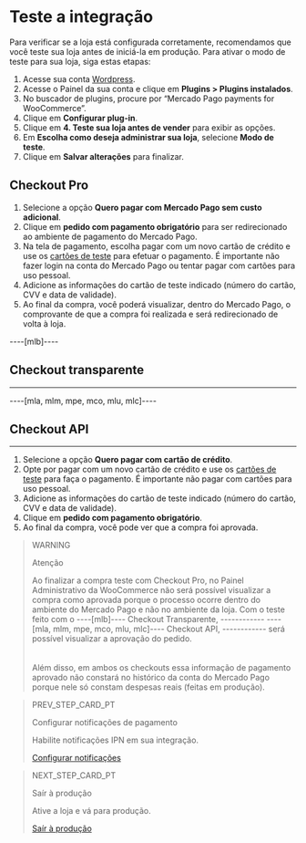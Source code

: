 # Teste a integração

Para verificar se a loja está configurada corretamente, recomendamos que você teste sua loja antes de iniciá-la em produção.
Para ativar o modo de teste para sua loja, siga estas etapas:

1. Acesse sua conta [Wordpress](https://wordpress.com/).
2. Acesse o Painel da sua conta e clique em **Plugins > Plugins instalados**.
3. No buscador de plugins, procure por “Mercado Pago payments for WooCommerce”.
4. Clique em **Configurar plug-in**.
5. Clique em **4. Teste sua loja antes de vender** para exibir as opções.
6. Em **Escolha como deseja administrar sua loja**, selecione **Modo de teste**.
7. Clique em **Salvar alterações** para finalizar.

## Checkout Pro
1. Selecione a opção **Quero pagar com Mercado Pago sem custo adicional**.
1. Clique em **pedido com pagamento obrigatório** para ser redirecionado ao ambiente de pagamento do Mercado Pago.
1. Na tela de pagamento, escolha pagar com um novo cartão de crédito e use os [cartões de teste](https://mercadopago[FAKER][URL][DOMAIN]/developers/es/docs/woocommerce/additional-content/cartõesdeteste) para efetuar o pagamento. É importante não fazer login na conta do Mercado Pago ou tentar pagar com cartões para uso pessoal.
1. Adicione as informações do cartão de teste indicado (número do cartão, CVV e data de validade).
1. Ao final da compra, você poderá visualizar, dentro do Mercado Pago, o comprovante de que a compra foi realizada e será redirecionado de volta à loja.

----[mlb]----
## Checkout transparente
------------
----[mla, mlm, mpe, mco, mlu, mlc]----
## Checkout API
------------
1. Selecione a opção **Quero pagar com cartão de crédito**.
1. Opte por pagar com um novo cartão de crédito e use os [cartões de teste](/developers/pt/docs/woocommerce/additional-content/test-cards) para faça o pagamento. É importante não pagar com cartões para uso pessoal.
1. Adicione as informações do cartão de teste indicado (número do cartão, CVV e data de validade).
1. Clique em **pedido com pagamento obrigatório**.
1. Ao final da compra, você pode ver que a compra foi aprovada.

> WARNING
>
> Atenção
> 
> Ao finalizar a compra teste com Checkout Pro, no Painel Administrativo da WooCommerce não será possível visualizar a compra como aprovada porque o processo ocorre dentro do ambiente do Mercado Pago e não no ambiente da loja. Com o teste feito com o ----[mlb]---- Checkout Transparente, ------------ ----[mla, mlm, mpe, mco, mlu, mlc]---- Checkout API, ------------ será possível visualizar a aprovação do pedido.<br>
> </br> <br/>
> Além disso, em ambos os checkouts essa informação de pagamento aprovado não constará no histórico da conta do Mercado Pago porque nele só constam despesas reais (feitas em produção).

> PREV_STEP_CARD_PT
>
> Configurar notificações de pagamento
>
> Habilite notificações IPN em sua integração.
>
> [Configurar notificações](/developers/pt/docs/woocommerce/integration-configuration/notifications)

> NEXT_STEP_CARD_PT
>
> Saír à produção
>
> Ative a loja e vá para produção.
>
> [Saír à produção](/developers/pt/docs/woocommerce/goto-production)